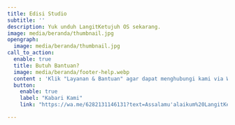 ```yaml
---
title: Edisi Studio
subtitle: ''
description: Yuk unduh LangitKetujuh OS sekarang.
image: media/beranda/thumbnail.jpg
opengraph:
  image: media/beranda/thumbnail.jpg
call_to_action:
  enable: true
  title: Butuh Bantuan?
  image: media/beranda/footer-help.webp
  content : 'Klik "Layanan & Bantuan" agar dapat menghubungi kami via WhatsApp atau Telegram. Balasan akan direspon 1x3 jam.'
  button:
    enable: true
    label: "Kabari Kami"
    link: "https://wa.me/6282131146131?text=Assalamu'alaikum%20LangitKetujuh.%0A"

---
```

